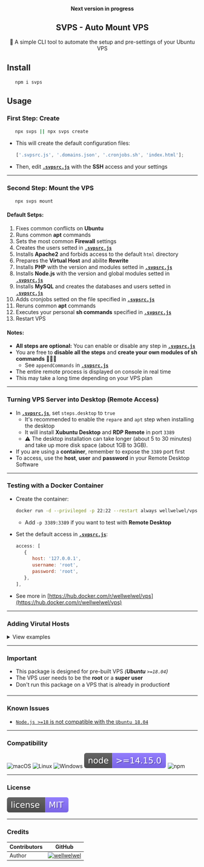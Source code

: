 <h4 align="center">Next version in progress</h4>
<h2 align="center">SVPS - Auto Mount VPS</h2>
<p align="center">🚀 A simple CLI tool to automate the setup and pre-settings of your Ubuntu VPS</p>

## Install

```shell
   npm i svps
```

## Usage

### First Step: Create

```sh
   npx svps || npx svps create
```

-  This will create the default configuration files:

   ```javascript
   ['.svpsrc.js', '.domains.json', '.cronjobs.sh', 'index.html'];
   ```

-  Then, edit [**`.svpsrc.js`**](./resources/local-module/.svpsrc.js) with the **SSH** access and your settings
<hr />

### Second Step: Mount the VPS

```sh
   npx svps mount
```

#### Default Setps:

1. Fixes common conflicts on **Ubuntu**
2. Runs common **apt** commands
3. Sets the most common **Firewall** settings
4. Creates the users setted in [**`.svpsrc.js`**](./resources/local-module/.svpsrc.js)
5. Installs **Apache2** and forbids access to the default `html` directory
6. Prepares the **Virtual Host** and abilite **Rewrite**
7. Installs **PHP** with the version and modules setted in [**`.svpsrc.js`**](./resources/local-module/.svpsrc.js)
8. Installs **Node.js** with the version and global modules setted in [**`.svpsrc.js`**](./resources/local-module/.svpsrc.js)
9. Installs **MySQL** and creates the databases and users setted in [**`.svpsrc.js`**](./resources/local-module/.svpsrc.js)
10.   Adds cronjobs setted on the file specified in [**`.svpsrc.js`**](./resources/local-module/.svpsrc.js)
11.   Reruns common **apt** commands
12.   Executes your personal **sh commands** specified in [**`.svpsrc.js`**](./resources/local-module/.svpsrc.js)
13.   Restart VPS

#### Notes:

-  **All steps are optional:** You can enable or disable any step in [**`.svpsrc.js`**](./resources/local-module/.svpsrc.js)
-  You are free to **disable all the steps** and **create your own modules of sh commands** 🤹🏻‍♀️
   -  See `appendCommands` in [**`.svpsrc.js`**](./resources/local-module/.svpsrc.js)
-  The entire remote process is displayed on console in real time
-  This may take a long time depending on your VPS plan
<hr />

### Turning VPS Server into Desktop (Remote Access)

-  In [**`.svpsrc.js`**](./resources/local-module/.svpsrc.js), set `steps.desktop` to `true`
   -  It's recommended to enable the `repare` and `apt` step when installing the desktop
   -  It will install **Xubuntu Desktop** and **RDP Remote** in port `3389`
   -  ⚠️ The desktop installation can take longer (about 5 to 30 minutes) and take up more disk space (about 1GB to 3GB).
-  If you are using a **container**, remember to expose the `3389` port first
-  To access, use the **host**, **user** and **password** in your Remote Desktop Software
<hr />

### Testing with a Docker Container

-  Create the container:

   ```sh
   docker run -d --privileged -p 22:22 --restart always wellwelwel/vps:latest
   ```

   -  Add `-p 3389:3389` if you want to test with **Remote Desktop**

-  Set the default access in [**`.svpsrc.js`**](./resources/local-module/.svpsrc.js):

   ```js
   access: [
      {
         host: '127.0.0.1',
         username: 'root',
         password: 'root',
      },
   ],
   ```

-  See more in [https://hub.docker.com/r/wellwelwel/vps](https://hub.docker.com/r/wellwelwel/vps)

<hr />

### Adding Virutal Hosts

<details>
<summary>View examples</summary>

```sh
   npx svps set domains
```

-  Gets listed domains in `.domains.json`
-  Sets the **Virtual Host** for each domain and **`www` CNAME**
-  Creates each domain directories with a default `index.(html|php)` setted in [**`.svpsrc.js`**](./resources/local-module/.svpsrc.js)
   -  The domains previously set up or repeated in the list will be ignored

#### For Node.js:

-  The proxy is already auto-configured to route all local ports to 80, then just add the domains with local port in `.domains.json`:

   ```javascript
      [
         ...,
         "mysite.com:3000",
         // 📁 mysite.com/app.js
         // 📁 mysite.com/public_html/index.html

         "mycname.mysite.com:3001",
         // 📁 mycname.mysite.com/app.js
         // 📁 mycname.mysite.com/public_html/index.html

         "myothersite.com:3002",
         // 📁 myothersite.com/app.js
         // 📁 myothersite.com/public_html/index.html
      ]
   ```

   -  Don't repeat local ports!

#### For PHP:

-  Just add the domains in `.domains.json`:

   ```javascript
      [
         ...,
         "mysite.com",
         // 📁 mysite.com/public_html/index.html

         "mycname.mysite.com",
         // 📁 mycname.mysite.com/public_html/index.html

         "myothersite.com",
         // 📁 myothersite.com/public_html/index.html
      ]
   ```

#### Notes:

-  Both **PHP** and **NodeJS** can work together 👨‍👨‍👧‍👦
-  All automatically generated files are disposable

</details>
<hr />

### Important

-  This package is designed for pre-built VPS _(**Ubuntu** `>=18.04`)_
-  The VPS user needs to be the **root** or a **super user**
-  Don't run this package on a VPS that is already in production❗
<hr />

### Known Issues

-  [`Node.js >=18` is not compatible with the `Ubuntu 18.04`](https://github.com/nodesource/distributions/issues/1392)
<hr />

### Compatibility

![macOS](/.github/assets/readme/macos.svg)
![Linux](/.github/assets/readme/linux.svg)
![Windows](/.github/assets/readme/windows.svg)
![node](/.github/assets/readme/node.svg)
![npm](/.github/assets/readme/npm.svg)

<hr />

### License

[![License](/.github/assets/readme/license.svg)](/LICENSE)

<hr />

### Credits

| Contributors | GitHub                                                                            |
| ------------ | --------------------------------------------------------------------------------- |
| Author       | [![wellwelwel](/.github/assets/readme/author.svg)](https://github.com/wellwelwel) |
